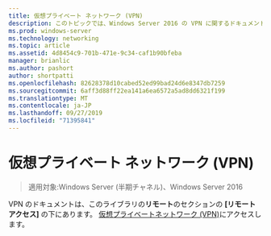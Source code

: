 ```yaml
---
title: 仮想プライベート ネットワーク (VPN)
description: このトピックでは、Windows Server 2016 の VPN に関するドキュメントへのリンクを提供します。
ms.prod: windows-server
ms.technology: networking
ms.topic: article
ms.assetid: 4d8454c9-701b-471e-9c34-caf1b90bfeba
manager: brianlic
ms.author: pashort
author: shortpatti
ms.openlocfilehash: 82628378d10cabed52ed99bad24d6e8347db7259
ms.sourcegitcommit: 6aff3d88ff22ea141a6ea6572a5ad8dd6321f199
ms.translationtype: MT
ms.contentlocale: ja-JP
ms.lasthandoff: 09/27/2019
ms.locfileid: "71395841"
---
```

# <a name="virtual-private-networking-vpn"></a>仮想プライベート ネットワーク (VPN)

>適用対象:Windows Server (半期チャネル)、Windows Server 2016

VPN のドキュメントは、このライブラリの**リモート**のセクションの **[リモートアクセス]** の下にあります。 [仮想プライベートネットワーク (VPN)](https://docs.microsoft.com/windows-server/remote/remote-access/vpn/vpn-top)にアクセスします。


